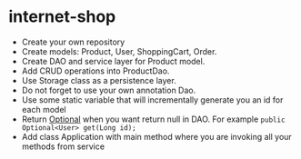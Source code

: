 # internet-shop 
<ul>
  <li>Create your own repository</li>
  <li>Create models: Product, User, ShoppingCart, Order.</li>
  <li>Create DAO and service layer for Product model.</li>
  <li>Add CRUD operations into ProductDao.</li>
  <li>Use Storage class as a persistence layer.</li>
  <li>Do not forget to use your own annotation Dao.</li>
  <li>Use some static variable that will incrementally generate you an id for each model</li>
  <li>Return <a href="https://docs.oracle.com/javase/8/docs/api/java/util/Optional.html">Optional</a> when you want return null in DAO. 
For example <code class="language-plaintext highlighter-rouge">public Optional&lt;User&gt; get(Long id);</code></li>
  <li>Add class Application with main method where you are invoking all your methods from service</li>
</ul>
